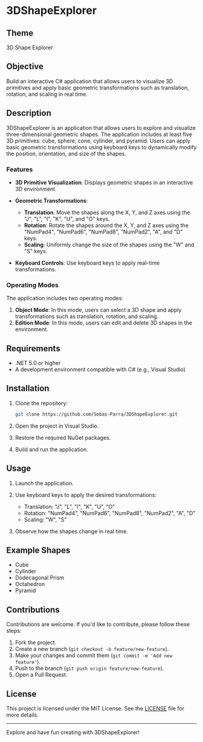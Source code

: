 # 3DShapeExplorer

## Theme

3D Shape Explorer

## Objective

Build an interactive C# application that allows users to visualize 3D primitives and apply basic geometric transformations such as translation, rotation, and scaling in real time.

## Description

3DShapeExplorer is an application that allows users to explore and visualize three-dimensional geometric shapes. The application includes at least five 3D primitives: cube, sphere, cone, cylinder, and pyramid. Users can apply basic geometric transformations using keyboard keys to dynamically modify the position, orientation, and size of the shapes.

### Features

* **3D Primitive Visualization**: Displays geometric shapes in an interactive 3D environment.
* **Geometric Transformations**:

  * **Translation**: Move the shapes along the X, Y, and Z axes using the "J", "L", "I", "K", "U", and "O" keys.
  * **Rotation**: Rotate the shapes around the X, Y, and Z axes using the "NumPad4", "NumPad6", "NumPad8", "NumPad2", "A", and "D" keys.
  * **Scaling**: Uniformly change the size of the shapes using the "W" and "S" keys.
* **Keyboard Controls**: Use keyboard keys to apply real-time transformations.

### Operating Modes

The application includes two operating modes:

1. **Object Mode**: In this mode, users can select a 3D shape and apply transformations such as translation, rotation, and scaling.
2. **Edition Mode**: In this mode, users can edit and delete 3D shapes in the environment.

## Requirements

* .NET 5.0 or higher
* A development environment compatible with C# (e.g., Visual Studio)

## Installation

1. Clone the repository:

   ```bash
   git clone https://github.com/Sebas-Parra/3DShapeExplorer.git
   ```
2. Open the project in Visual Studio.
3. Restore the required NuGet packages.
4. Build and run the application.

## Usage

1. Launch the application.
2. Use keyboard keys to apply the desired transformations:

   * Translation: "J", "L", "I", "K", "U", "O"
   * Rotation: "NumPad4", "NumPad6", "NumPad8", "NumPad2", "A", "D"
   * Scaling: "W", "S"
3. Observe how the shapes change in real time.

## Example Shapes

* Cube
* Cylinder
* Dodecagonal Prism
* Octahedron
* Pyramid

## Contributions

Contributions are welcome. If you'd like to contribute, please follow these steps:

1. Fork the project.
2. Create a new branch (`git checkout -b feature/new-feature`).
3. Make your changes and commit them (`git commit -m 'Add new feature'`).
4. Push to the branch (`git push origin feature/new-feature`).
5. Open a Pull Request.

## License

This project is licensed under the MIT License. See the [LICENSE](LICENSE) file for more details.

---

Explore and have fun creating with 3DShapeExplorer!
